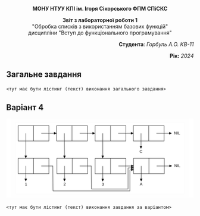<p align="center"><b>МОНУ НТУУ КПІ ім. Ігоря Сікорського ФПМ СПіСКС</b></p>
<p align="center">
<b>Звіт з лабораторної роботи 1</b><br/>
"Обробка списків з використанням базових функцій"<br/>
дисципліни "Вступ до функціонального програмування"
</p>
<p align="right"><b>Студента</b>: <i>Горбуль А.О. КВ-11</i><p>
<p align="right"><b>Рік:</b> <i>2024</i><p>

## Загальне завдання
<!--лістинг пунктів загального завдання можна навести в одному блоці коду із коментарями,
які позначають початок виконання окремих пунктів, або ж розділити весь лістинг на окремі
блоки коду і додати для них підзаголовки (напр. ### Пункт 1)-->

```lisp
<тут має бути лістинг (текст) виконання загального завдання>
```

## Варіант 4
<p align="center">
<img src="lab-1-variant.png">
</p>

```lisp
<тут має бути лістинг (текст) виконання завдання за варіантом>
```
